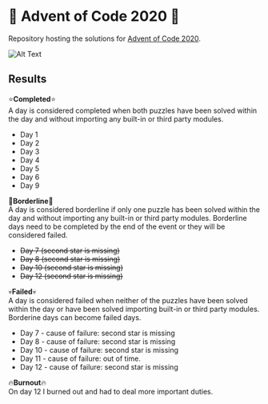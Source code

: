 # :christmas_tree: Advent of Code 2020 :christmas_tree:

Repository hosting the solutions for [Advent of Code 2020](https://adventofcode.com/2020/about).  
  
![Alt Text](https://media4.giphy.com/media/UTFiHeDL8cOSA/giphy.gif)

## Results

:star:**Completed**:star:   
A day is considered completed when both puzzles have been solved within the day and without importing any built-in or third party modules.  

* Day 1
* Day 2
* Day 3
* Day 4
* Day 5
* Day 6
* Day 9

:eyes:**Borderline**:eyes:  
A day is considered borderline if only one puzzle has been solved within the day and without importing any built-in or third party modules. Borderline days need to be completed by the end of the event or they will be considered failed.

* ~~Day 7 (second star is missing)~~
* ~~Day 8 (second star is missing)~~
* ~~Day 10 (second star is missing)~~
* ~~Day 12 (second star is missing)~~

:skull:**Failed**:skull:  
A day is considered failed when neither of the puzzles have been solved within the day or have been solved importing built-in or third party modules. Borderine days can become failed days. 

* Day 7  - cause of failure: second star is missing
* Day 8  - cause of failure: second star is missing
* Day 10  - cause of failure: second star is missing
* Day 11 - cause of failure: out of time.
* Day 12  - cause of failure: second star is missing


:fire:**Burnout**:fire:  
On day 12 I burned out and had to deal more important duties.
